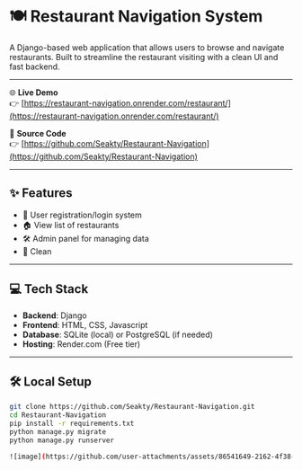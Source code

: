 # 🍽️ Restaurant Navigation System

A Django-based web application that allows users to browse and navigate restaurants. Built to streamline the restaurant visiting with a clean UI and fast backend.

---

🌐 **Live Demo**  
👉 [https://restaurant-navigation.onrender.com/restaurant/](https://restaurant-navigation.onrender.com/restaurant/)

📂 **Source Code**  
👉 [https://github.com/Seakty/Restaurant-Navigation](https://github.com/Seakty/Restaurant-Navigation)

---

## ✨ Features

- 🔐 User registration/login system
- 🏠 View list of restaurants
- 🛠 Admin panel for managing data
- 💬 Clean

---

## 💻 Tech Stack

- **Backend**: Django
- **Frontend**: HTML, CSS, Javascript
- **Database**: SQLite (local) or PostgreSQL (if needed)
- **Hosting**: Render.com (Free tier)

---

## 🛠️ Local Setup

```bash
git clone https://github.com/Seakty/Restaurant-Navigation.git
cd Restaurant-Navigation
pip install -r requirements.txt
python manage.py migrate
python manage.py runserver

![image](https://github.com/user-attachments/assets/86541649-2162-4f38-ab22-f693ba56d5e3)

